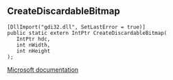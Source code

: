 ## CreateDiscardableBitmap

```
[DllImport("gdi32.dll", SetLastError = true)]
public static extern IntPtr CreateDiscardableBitmap(
   IntPtr hdc,
   int nWidth,
   int nHeight
);
```

[Microsoft documentation](https://docs.microsoft.com/en-us/windows/win32/api/wingdi/nf-wingdi-creatediscardablebitmap)
